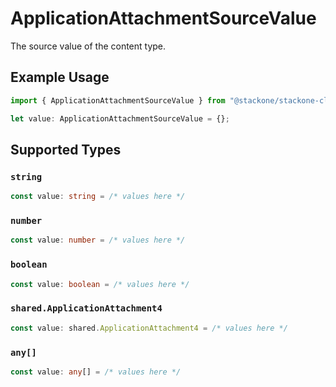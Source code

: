 # ApplicationAttachmentSourceValue

The source value of the content type.

## Example Usage

```typescript
import { ApplicationAttachmentSourceValue } from "@stackone/stackone-client-ts/sdk/models/shared";

let value: ApplicationAttachmentSourceValue = {};
```

## Supported Types

### `string`

```typescript
const value: string = /* values here */
```

### `number`

```typescript
const value: number = /* values here */
```

### `boolean`

```typescript
const value: boolean = /* values here */
```

### `shared.ApplicationAttachment4`

```typescript
const value: shared.ApplicationAttachment4 = /* values here */
```

### `any[]`

```typescript
const value: any[] = /* values here */
```

